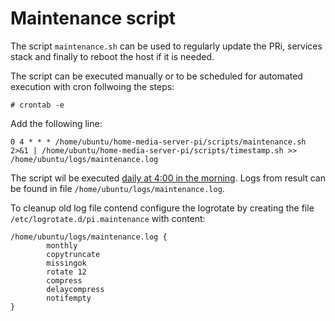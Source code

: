 # Maintenance script

The script `maintenance.sh` can be used to regularly update the PRi, services stack and finally to reboot the host if it is needed.

The  script can be executed manually or to be scheduled for automated execution with cron follwoing the steps:

```
# crontab -e
```
Add the following line:
```
0 4 * * * /home/ubuntu/home-media-server-pi/scripts/maintenance.sh 2>&1 | /home/ubuntu/home-media-server-pi/scripts/timestamp.sh >> /home/ubuntu/logs/maintenance.log
```

The script wil be executed [daily at 4:00 in the morning](https://crontab.guru/#0_4_*_*_*). Logs from result can be found in file `/home/ubuntu/logs/maintenance.log`.

To cleanup old log file contend configure the logrotate by creating the file `/etc/logrotate.d/pi.maintenance` with content:
```
/home/ubuntu/logs/maintenance.log {
        monthly
        copytruncate
        missingok
        rotate 12
        compress
        delaycompress
        notifempty
}
```